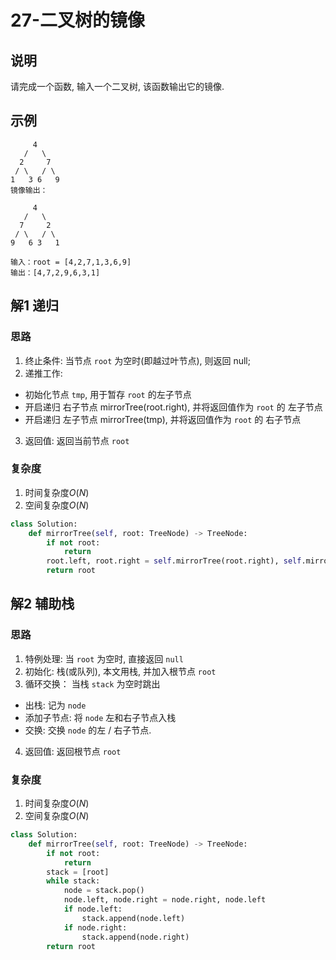 # 27-二叉树的镜像

## 说明
请完成一个函数, 输入一个二叉树, 该函数输出它的镜像.

## 示例
```
     4
   /   \
  2     7
 / \   / \
1   3 6   9
镜像输出：

     4
   /   \
  7     2
 / \   / \
9   6 3   1

输入：root = [4,2,7,1,3,6,9]
输出：[4,7,2,9,6,3,1]
```

## 解1 递归

### 思路
1. 终止条件: 当节点 `root` 为空时(即越过叶节点), 则返回 null;
2. 递推工作:
- 初始化节点 `tmp`, 用于暂存 `root` 的左子节点
- 开启递归 右子节点 mirrorTree(root.right), 并将返回值作为 `root` 的 左子节点
- 开启递归 左子节点 mirrorTree(tmp), 并将返回值作为 `root` 的 右子节点
3. 返回值: 返回当前节点 `root`

### 复杂度
1. 时间复杂度$O(N)$
2. 空间复杂度$O(N)$

```python
class Solution:
    def mirrorTree(self, root: TreeNode) -> TreeNode:
        if not root:
            return
        root.left, root.right = self.mirrorTree(root.right), self.mirrorTree(root.left)
        return root
```

## 解2 辅助栈

### 思路
1. 特例处理: 当 `root` 为空时, 直接返回 `null`
2. 初始化: 栈(或队列), 本文用栈, 并加入根节点 `root`
3. 循环交换： 当栈 `stack` 为空时跳出
- 出栈: 记为 `node`
- 添加子节点: 将 `node` 左和右子节点入栈
- 交换: 交换 `node` 的左 / 右子节点.
4. 返回值: 返回根节点 `root`

### 复杂度
1. 时间复杂度$O(N)$
2. 空间复杂度$O(N)$

```python
class Solution:
    def mirrorTree(self, root: TreeNode) -> TreeNode:
        if not root:
            return
        stack = [root]
        while stack:
            node = stack.pop()
            node.left, node.right = node.right, node.left
            if node.left:
                stack.append(node.left)
            if node.right:
                stack.append(node.right)
        return root
```